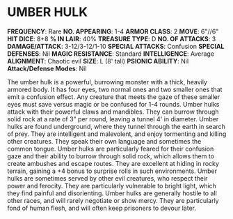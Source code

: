 # UMBER HULK

**FREQUENCY**: Rare
**NO. APPEARING**: 1-4
**ARMOR CLASS**: 2
**MOVE**: 6"//6"
**HIT DICE**: 8+8
**% IN LAIR**: 40%
**TREASURE TYPE**: D
**NO. OF ATTACKS**: 3
**DAMAGE/ATTACK**: 3-12/3-12/1-10
**SPECIAL ATTACKS**: Confusion
**SPECIAL DEFENSES**: Nil
**MAGIC RESISTANCE**: Standard
**INTELLIGENCE**: Average
**ALIGNMENT**: Chaotic evil
**SIZE**: L (8' tall)
**PSIONIC ABILITY**: Nil
**Attack/Defense Modes**: Nil

The umber hulk is a powerful, burrowing monster with a thick, heavily armored body. It has four eyes, two normal ones and two smaller ones that emit a confusion effect. Any creature that meets the gaze of these smaller eyes must save versus magic or be confused for 1-4 rounds. Umber hulks attack with their powerful claws and mandibles. They can burrow through solid rock at a rate of 3" per round, leaving a tunnel 4' in diameter. Umber hulks are found underground, where they tunnel through the earth in search of prey. They are intelligent and malevolent, and enjoy tormenting and killing other creatures. They speak their own language and sometimes the common tongue. Umber hulks are particularly feared for their confusion gaze and their ability to burrow through solid rock, which allows them to create ambushes and escape routes. They are excellent at hiding in rocky terrain, gaining a +4 bonus to surprise rolls in such environments. Umber hulks are sometimes served by other evil creatures, who respect their power and ferocity. They are particularly vulnerable to bright light, which they find painful and disorienting. Umber hulks are generally hostile to all other races, and will rarely negotiate or show mercy. They are particularly fond of human flesh, and will often keep prisoners to devour later.
